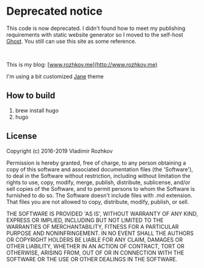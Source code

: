 # Deprecated notice

This code is now deprecated. I didn't found how to meet my publishing requirements with static website generator so I moved to the self-host [Ghost](https://github.com/TryGhost/Ghost). You still can use this site as some reference.

<img src="https://www.rozhkov.me/favicon.ico" width="16px" height="16px" />

This is my blog: [www.rozhkov.me](http://www.rozhkov.me)

I'm using a bit customized [Jane](https://github.com/xianmin/hugo-theme-jane) theme

## How to build

1. brew install hugo
2. hugo

## License

Copyright (c) 2016-2019 Vladimir Rozhkov

Permission is hereby granted, free of charge, to any person obtaining a copy
of this software and associated documentation files (the 'Software'), to deal
in the Software without restriction, including without limitation the rights
to use, copy, modify, merge, publish, distribute, sublicense, and/or sell
copies of the Software, and to permit persons to whom the Software is
furnished to do so. The Software doesn't include files with .md extension.
That files you are not allowed to copy, distribute, modify, publish, or sell.

THE SOFTWARE IS PROVIDED 'AS IS', WITHOUT WARRANTY OF ANY KIND, EXPRESS OR
IMPLIED, INCLUDING BUT NOT LIMITED TO THE WARRANTIES OF MERCHANTABILITY,
FITNESS FOR A PARTICULAR PURPOSE AND NONINFRINGEMENT. IN NO EVENT SHALL THE
AUTHORS OR COPYRIGHT HOLDERS BE LIABLE FOR ANY CLAIM, DAMAGES OR OTHER
LIABILITY, WHETHER IN AN ACTION OF CONTRACT, TORT OR OTHERWISE, ARISING FROM,
OUT OF OR IN CONNECTION WITH THE SOFTWARE OR THE USE OR OTHER DEALINGS IN THE
SOFTWARE.
